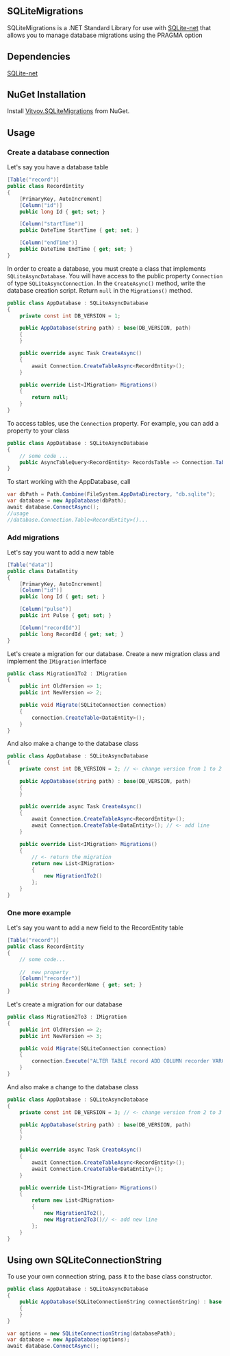 ## SQLiteMigrations

SQLiteMigrations is a .NET Standard Library for use with [SQLite-net](https://github.com/praeclarum/sqlite-net) that allows you to manage database migrations using the PRAGMA option

## Dependencies

[SQLite-net](https://github.com/praeclarum/sqlite-net)

## NuGet Installation

Install [Vitvov.SQLiteMigrations](https://www.nuget.org/packages/Vitvov.SQLiteMigrations) from NuGet.

## Usage

### Create a database connection

Let's say you have a database table

```csharp
[Table("record")]
public class RecordEntity
{
    [PrimaryKey, AutoIncrement]
    [Column("id")]
    public long Id { get; set; }

    [Column("startTime")]
    public DateTime StartTime { get; set; }

    [Column("endTime")]
    public DateTime EndTime { get; set; }
}
```
In order to create a database, you must create a class that implements `SQLiteAsyncDatabase`.
You will have access to the public property `Connection` of type `SQLiteAsyncConnection`.
In the `CreateAsync()` method, write the database creation script.
Return `null` in the `Migrations()` method.
```csharp
public class AppDatabase : SQLiteAsyncDatabase
{
    private const int DB_VERSION = 1;

    public AppDatabase(string path) : base(DB_VERSION, path)
    {
    }

    public override async Task CreateAsync()
    {
        await Connection.CreateTableAsync<RecordEntity>();
    }

    public override List<IMigration> Migrations()
    {
        return null;
    }
}
```
To access tables, use the `Connection` property. For example, you can add a property to your class
```csharp
public class AppDatabase : SQLiteAsyncDatabase
{
    // some code ...
    public AsyncTableQuery<RecordEntity> RecordsTable => Connection.Table<RecordEntity>();
}
```
To start working with the AppDatabase, call
```csharp
var dbPath = Path.Combine(FileSystem.AppDataDirectory, "db.sqlite");
var database = new AppDatabase(dbPath);
await database.ConnectAsync();
//usage
//database.Connection.Table<RecordEntity>()...
```

### Add migrations

Let's say you want to add a new table
```csharp
[Table("data")]
public class DataEntity
{
    [PrimaryKey, AutoIncrement]
    [Column("id")]
    public long Id { get; set; }

    [Column("pulse")]
    public int Pulse { get; set; }

    [Column("recordId")]
    public long RecordId { get; set; }
}
```
Let's create a migration for our database. Create a new migration class and implement the `IMigration` interface
```csharp
public class Migration1To2 : IMigration
{
    public int OldVersion => 1;
    public int NewVersion => 2;

    public void Migrate(SQLiteConnection connection)
    {
        connection.CreateTable<DataEntity>();
    }
}
```
And also make a change to the database class
```csharp
public class AppDatabase : SQLiteAsyncDatabase
{
    private const int DB_VERSION = 2; // <- change version from 1 to 2

    public AppDatabase(string path) : base(DB_VERSION, path)
    {
    }

    public override async Task CreateAsync()
    {
        await Connection.CreateTableAsync<RecordEntity>();
        await Connection.CreateTable<DataEntity>(); // <- add line
    }

    public override List<IMigration> Migrations()
    {
        // <- return the migration
        return new List<IMigration>
        {
            new Migration1To2()
        };
    }
}
```

### One more example

Let's say you want to add a new field to the RecordEntity table 

```csharp
[Table("record")]
public class RecordEntity
{
    // some code...
    
    //  new property
    [Column("recorder")]
    public string RecorderName { get; set; }
}
```
Let's create a migration for our database

```csharp
public class Migration2To3 : IMigration
{
    public int OldVersion => 2;
    public int NewVersion => 3;

    public void Migrate(SQLiteConnection connection)
    {
        connection.Execute("ALTER TABLE record ADD COLUMN recorder VARCHAR");
    }
}
```

And also make a change to the database class
```csharp
public class AppDatabase : SQLiteAsyncDatabase
{
    private const int DB_VERSION = 3; // <- change version from 2 to 3

    public AppDatabase(string path) : base(DB_VERSION, path)
    {
    }

    public override async Task CreateAsync()
    {
        await Connection.CreateTableAsync<RecordEntity>();
        await Connection.CreateTable<DataEntity>();
    }

    public override List<IMigration> Migrations()
    {
        return new List<IMigration>
        {
            new Migration1To2(),
            new Migration2To3()// <- add new line
        };
    }
}
```

## Using own SQLiteConnectionString

To use your own connection string, pass it to the base class constructor.

```csharp
public class AppDatabase : SQLiteAsyncDatabase
{
    public AppDatabase(SQLiteConnectionString сonnectionString) : base(DB_VERSION, сonnectionString)
    {
    }
}
```

```csharp
var options = new SQLiteConnectionString(databasePath);
var database = new AppDatabase(options);
await database.ConnectAsync();
```
